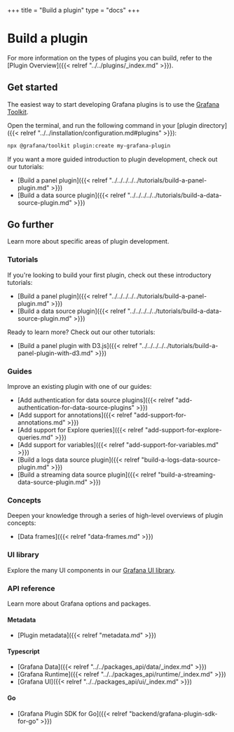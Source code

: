 +++
title = "Build a plugin"
type = "docs"
+++

# Build a plugin

For more information on the types of plugins you can build, refer to the [Plugin Overview]({{< relref "../../plugins/_index.md" >}}).

## Get started

The easiest way to start developing Grafana plugins is to use the [Grafana Toolkit](https://www.npmjs.com/package/@grafana/toolkit).

Open the terminal, and run the following command in your [plugin directory]({{< relref "../../installation/configuration.md#plugins" >}}):

```bash
npx @grafana/toolkit plugin:create my-grafana-plugin
```

If you want a more guided introduction to plugin development, check out our tutorials:

- [Build a panel plugin]({{< relref "../../../../../tutorials/build-a-panel-plugin.md" >}})
- [Build a data source plugin]({{< relref "../../../../../tutorials/build-a-data-source-plugin.md" >}})

## Go further

Learn more about specific areas of plugin development.

### Tutorials

If you're looking to build your first plugin, check out these introductory tutorials:

- [Build a panel plugin]({{< relref "../../../../../tutorials/build-a-panel-plugin.md" >}})
- [Build a data source plugin]({{< relref "../../../../../tutorials/build-a-data-source-plugin.md" >}})

Ready to learn more? Check out our other tutorials:

- [Build a panel plugin with D3.js]({{< relref "../../../../../tutorials/build-a-panel-plugin-with-d3.md" >}})

### Guides

Improve an existing plugin with one of our guides:

- [Add authentication for data source plugins]({{< relref "add-authentication-for-data-source-plugins" >}})
- [Add support for annotations]({{< relref "add-support-for-annotations.md" >}})
- [Add support for Explore queries]({{< relref "add-support-for-explore-queries.md" >}})
- [Add support for variables]({{< relref "add-support-for-variables.md" >}})
- [Build a logs data source plugin]({{< relref "build-a-logs-data-source-plugin.md" >}})
- [Build a streaming data source plugin]({{< relref "build-a-streaming-data-source-plugin.md" >}})

### Concepts

Deepen your knowledge through a series of high-level overviews of plugin concepts:

- [Data frames]({{< relref "data-frames.md" >}})

### UI library

Explore the many UI components in our [Grafana UI library](https://developers.grafana.com/ui).

### API reference

Learn more about Grafana options and packages.

#### Metadata

- [Plugin metadata]({{< relref "metadata.md" >}})

#### Typescript

- [Grafana Data]({{< relref "../../packages_api/data/_index.md" >}})
- [Grafana Runtime]({{< relref "../../packages_api/runtime/_index.md" >}})
- [Grafana UI]({{< relref "../../packages_api/ui/_index.md" >}})

#### Go

- [Grafana Plugin SDK for Go]({{< relref "backend/grafana-plugin-sdk-for-go" >}})
